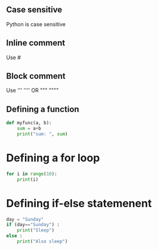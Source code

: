 ## Case sensitive
Python is case sensitive

## Inline comment
Use #

## Block comment   
Use ''' '''' OR """ """"

## Defining a function
```python
def myfunc(a, b):
    sum = a+b  
    print("sum: ", sum)  
```

# Defining a for loop
```python
for i in range(10):  
    print(i)
```

# Defining if-else statemenent
```python
day = "Sunday"
if (day=="Sunday") :
    print("Sleep")
else : 
    print("Also sleep")
```